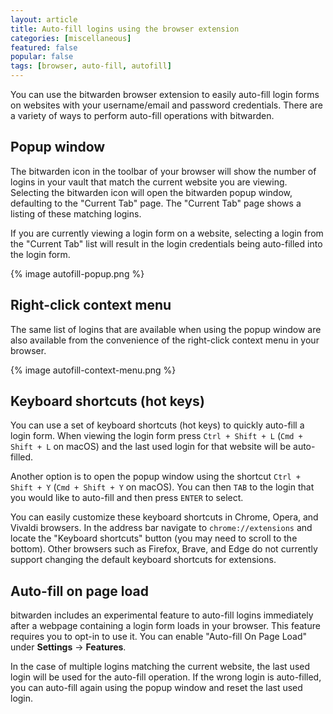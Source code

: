 ```yaml
---
layout: article
title: Auto-fill logins using the browser extension
categories: [miscellaneous]
featured: false
popular: false
tags: [browser, auto-fill, autofill]
---
```


You can use the bitwarden browser extension to easily auto-fill login forms on websites with your username/email and password credentials. There are a variety of ways to perform auto-fill operations with bitwarden.

## Popup window

The bitwarden icon in the toolbar of your browser will show the number of logins in your vault that match the current website you are viewing. Selecting the bitwarden icon will open the bitwarden popup window, defaulting to the "Current Tab" page. The "Current Tab" page shows a listing of these matching logins.

If you are currently viewing a login form on a website, selecting a login from the "Current Tab" list will result in the login credentials being auto-filled into the login form.

{% image autofill-popup.png %}

## Right-click context menu

The same list of logins that are available when using the popup window are also available from the convenience of the right-click context menu in your browser.

{% image autofill-context-menu.png %}

## Keyboard shortcuts (hot keys)

You can use a set of keyboard shortcuts (hot keys) to quickly auto-fill a login form. When viewing the login form press `Ctrl + Shift + L` (`Cmd + Shift + L` on macOS) and the last used login for that website will be auto-filled.

Another option is to open the popup window using the shortcut `Ctrl + Shift + Y` (`Cmd + Shift + Y` on macOS). You can then `TAB` to the login that you would like to auto-fill and then press `ENTER` to select.

You can easily customize these keyboard shortcuts in Chrome, Opera, and Vivaldi browsers. In the address bar navigate to `chrome://extensions` and locate the "Keyboard shortcuts" button (you may need to scroll to the bottom). Other browsers such as Firefox, Brave, and Edge do not currently support changing the default keyboard shortcuts for extensions.

## Auto-fill on page load

bitwarden includes an experimental feature to auto-fill logins immediately after a webpage containing a login form loads in your browser. This feature requires you to opt-in to use it. You can enable "Auto-fill On Page Load" under **Settings** &rarr; **Features**.

In the case of multiple logins matching the current website, the last used login will be used for the auto-fill operation. If the wrong login is auto-filled, you can auto-fill again using the popup window and reset the last used login.
